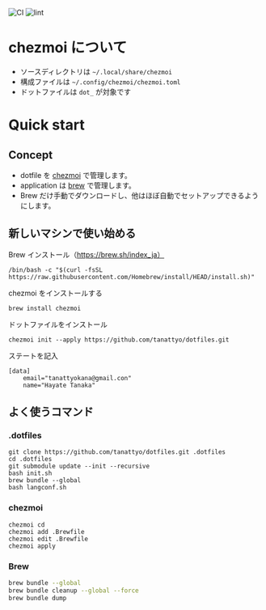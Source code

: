 ![CI](https://github.com/tanattyo/dotfiles/workflows/CI/badge.svg)
![lint](https://github.com/tanattyo/dotfiles/workflows/lint/badge.svg)

# chezmoi について

- ソースディレクトリは `~/.local/share/chezmoi`
- 構成ファイルは `~/.config/chezmoi/chezmoi.toml`
- ドットファイルは `dot_` が対象です

# Quick start

## Concept

- dotfile を [chezmoi](https://github.com/twpayne/chezmoi) で管理します。
- application は [brew](https://brew.sh/index_ja) で管理します。
- Brew だけ手動でダウンロードし、他はほぼ自動でセットアップできるようにします。

## 新しいマシンで使い始める

Brew インストール（https://brew.sh/index_ja）

```
/bin/bash -c "$(curl -fsSL https://raw.githubusercontent.com/Homebrew/install/HEAD/install.sh)"
```

chezmoi をインストールする
```
brew install chezmoi
```

ドットファイルをインストール
```
chezmoi init --apply https://github.com/tanattyo/dotfiles.git
```

ステートを記入
```
[data]
    email="tanattyokana@gmail.con"
    name="Hayate Tanaka"
```

## よく使うコマンド

### .dotfiles

```
git clone https://github.com/tanattyo/dotfiles.git .dotfiles
cd .dotfiles
git submodule update --init --recursive
bash init.sh
brew bundle --global
bash langconf.sh
```

### chezmoi
```
chezmoi cd
chezmoi add .Brewfile
chezmoi edit .Brewfile
chezmoi apply
```

### Brew
```bash
brew bundle --global
brew bundle cleanup --global --force
brew bundle dump
```
